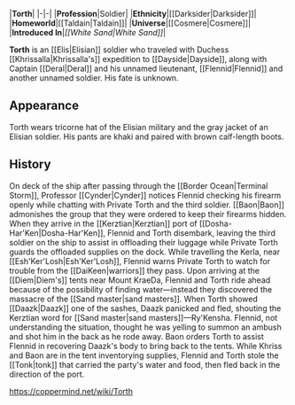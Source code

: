 |**Torth**|
|-|-|
|**Profession**|Soldier|
|**Ethnicity**|[[Darksider\|Darksider]]|
|**Homeworld**|[[Taldain\|Taldain]]|
|**Universe**|[[Cosmere\|Cosmere]]|
|**Introduced In**|*[[White Sand\|White Sand]]*|

**Torth** is an [[Elis\|Elisian]] soldier who traveled with Duchess [[Khrissalla\|Khrissalla's]] expedition to [[Dayside\|Dayside]], along with Captain [[Deral\|Deral]] and his unnamed lieutenant, [[Flennid\|Flennid]] and another unnamed soldier. His fate is unknown.

## Appearance
Torth wears tricorne hat of the Elisian military and the gray jacket of an Elisian soldier. His pants are khaki and paired with brown calf-length boots.

## History
On deck of the ship after passing through the [[Border Ocean\|Terminal Storm]], Professor [[Cynder\|Cynder]] notices Flennid checking his firearm openly while chatting with Private Torth and the third soldier. [[Baon\|Baon]] admonishes the group that they were ordered to keep their firearms hidden. When they arrive in the [[Kerztian\|Kerztian]] port of [[Dosha-Har'Ken\|Dosha-Har'Ken]], Flennid and Torth disembark, leaving the third soldier on the ship to assist in offloading their luggage while Private Torth guards the offloaded supplies on the dock. 
While travelling the Kerla, near [[Esh'Ker'Losh\|Esh'Ker'Losh]], Flennid warns Private Torth to watch for trouble from the [[DaiKeen\|warriors]] they pass.
Upon arriving at the [[Diem\|Diem's]] tents near Mount KraeDa, Flennid and Torth ride ahead because of the possibility of finding water—instead they discovered the massacre of the [[Sand master\|sand masters]]. When Torth showed [[Daazk\|Daazk]] one of the sashes, Daazk panicked and fled, shouting the Kerztian word for [[Sand master\|sand masters]]—Ry'Kensha. Flennid, not understanding the situation, thought he was yelling to summon an ambush and shot him in the back as he rode away. Baon orders Torth to assist Flennid in recovering Daazk's body to bring back to the tents. While Khriss and Baon are in the tent inventorying supplies, Flennid and Torth stole the [[Tonk\|tonk]] that carried the party's water and food, then fled back in the direction of the port.



https://coppermind.net/wiki/Torth